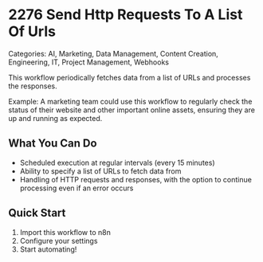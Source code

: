 # 2276 Send Http Requests To A List Of Urls

Categories: AI, Marketing, Data Management, Content Creation, Engineering, IT, Project Management, Webhooks

This workflow periodically fetches data from a list of URLs and processes the responses.

Example: A marketing team could use this workflow to regularly check the status of their website and other important online assets, ensuring they are up and running as expected.

## What You Can Do
- Scheduled execution at regular intervals (every 15 minutes)
- Ability to specify a list of URLs to fetch data from
- Handling of HTTP requests and responses, with the option to continue processing even if an error occurs

## Quick Start
1. Import this workflow to n8n
2. Configure your settings
3. Start automating!


